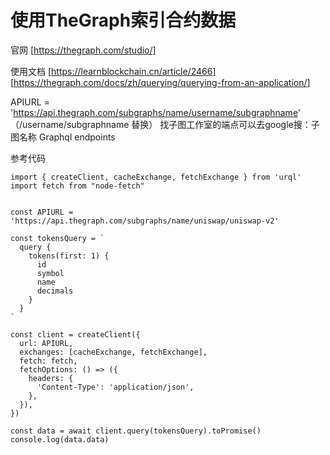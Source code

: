 # 使用TheGraph索引合约数据

官网 [https://thegraph.com/studio/]

使用文档 
[https://learnblockchain.cn/article/2466] 
[https://thegraph.com/docs/zh/querying/querying-from-an-application/]

APIURL = 'https://api.thegraph.com/subgraphs/name/username/subgraphname' （/username/subgraphname 替换）
找子图工作室的端点可以去google搜：子图名称 Graphql endpoints

参考代码
```
import { createClient, cacheExchange, fetchExchange } from 'urql'
import fetch from "node-fetch"


const APIURL = 'https://api.thegraph.com/subgraphs/name/uniswap/uniswap-v2'

const tokensQuery = `
  query {
    tokens(first: 1) {
      id
      symbol
      name
      decimals
    }
  }
`

const client = createClient({
  url: APIURL,
  exchanges: [cacheExchange, fetchExchange],
  fetch: fetch,
  fetchOptions: () => ({
    headers: {
      'Content-Type': 'application/json',
    },
  }),
})

const data = await client.query(tokensQuery).toPromise()
console.log(data.data)

```
